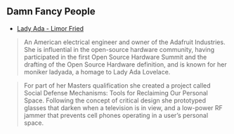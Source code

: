 ## Damn Fancy People
* [Lady Ada - Limor Fried](https://www.adafruit.com/about/)
> An American electrical engineer and owner of the Adafruit Industries. She is influential in the open-source hardware community, having participated in the first Open Source Hardware Summit and the drafting of the Open Source Hardware definition, and is known for her moniker ladyada, a homage to Lady Ada Lovelace. 

> For part of her Masters qualification she created a project called Social Defense Mechanisms: Tools for Reclaiming Our Personal Space. Following the concept of critical design she prototyped glasses that darken when a television is in view, and a low-power RF jammer that prevents cell phones operating in a user’s personal space.
